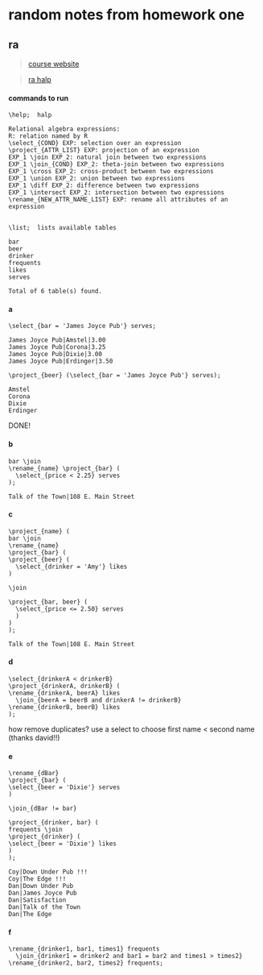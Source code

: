 # random notes from homework one

## ra 

> [course website](https://sites.duke.edu/compsci316_01_f2016/)

> [ra halp](https://sites.duke.edu/compsci316_01_f2016/help/ra/)

#### commands to run

```
\help;  halp

Relational algebra expressions:
R: relation named by R
\select_{COND} EXP: selection over an expression
\project_{ATTR_LIST} EXP: projection of an expression
EXP_1 \join EXP_2: natural join between two expressions
EXP_1 \join_{COND} EXP_2: theta-join between two expressions
EXP_1 \cross EXP_2: cross-product between two expressions
EXP_1 \union EXP_2: union between two expressions
EXP_1 \diff EXP_2: difference between two expressions
EXP_1 \intersect EXP_2: intersection between two expressions
\rename_{NEW_ATTR_NAME_LIST} EXP: rename all attributes of an expression


\list;  lists available tables

bar
beer
drinker
frequents
likes
serves

Total of 6 table(s) found.

```

#### a

```
\select_{bar = 'James Joyce Pub'} serves;

James Joyce Pub|Amstel|3.00
James Joyce Pub|Corona|3.25
James Joyce Pub|Dixie|3.00
James Joyce Pub|Erdinger|3.50

\project_{beer} (\select_{bar = 'James Joyce Pub'} serves);

Amstel
Corona
Dixie
Erdinger
```

DONE!

#### b

```
bar \join
\rename_{name} \project_{bar} ( 
  \select_{price < 2.25} serves 
);

Talk of the Town|108 E. Main Street

```

#### c

```
\project_{name} (
bar \join
\rename_{name} 
\project_{bar} (
\project_{beer} (
  \select_{drinker = 'Amy'} likes
)

\join 

\project_{bar, beer} (
  \select_{price <= 2.50} serves 
  )
)
);

Talk of the Town|108 E. Main Street
```

#### d

```
\select_{drinkerA < drinkerB}
\project_{drinkerA, drinkerB} (
\rename_{drinkerA, beerA} likes 
  \join_{beerA = beerB and drinkerA != drinkerB}
\rename_{drinkerB, beerB} likes
);
```

how remove duplicates? use a select to choose first name < second name (thanks david!!)

#### e 

```
\rename_{dBar} 
\project_{bar} (
\select_{beer = 'Dixie'} serves
)

\join_{dBar != bar}

\project_{drinker, bar} (
frequents \join 
\project_{drinker} (
\select_{beer = 'Dixie'} likes
)
);

Coy|Down Under Pub !!!
Coy|The Edge !!!
Dan|Down Under Pub
Dan|James Joyce Pub
Dan|Satisfaction
Dan|Talk of the Town
Dan|The Edge

```

#### f

```
\rename_{drinker1, bar1, times1} frequents 
  \join_{drinker1 = drinker2 and bar1 = bar2 and times1 > times2}
\rename_{drinker2, bar2, times2} frequents;

```
